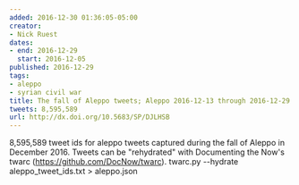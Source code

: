 ```yaml
---
added: 2016-12-30 01:36:05-05:00
creator:
- Nick Ruest
dates:
- end: 2016-12-29
  start: 2016-12-05
published: 2016-12-29
tags:
- aleppo
- syrian civil war
title: The fall of Aleppo tweets; Aleppo 2016-12-13 through 2016-12-29
tweets: 8,595,589
url: http://dx.doi.org/10.5683/SP/DJLHSB
---
```


8,595,589 tweet ids for aleppo tweets captured during the fall of Aleppo in December 2016. Tweets can be "rehydrated" with Documenting the Now's twarc (https://github.com/DocNow/twarc). twarc.py --hydrate aleppo_tweet_ids.txt > aleppo.json
